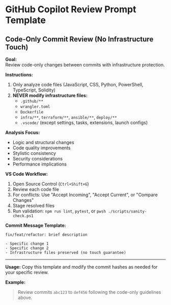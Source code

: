 # GitHub Copilot Review Prompt Template
## Code-Only Commit Review (No Infrastructure Touch)

**Goal:**  
Review code-only changes between commits with infrastructure protection.

**Instructions:**  
1. Only analyze code files (JavaScript, CSS, Python, PowerShell, TypeScript, Solidity)
2. **NEVER modify infrastructure files:**
   - `.github/**`
   - `wrangler.toml`
   - `Dockerfile`
   - `infra/**`, `terraform/**`, `ansible/**`, `deploy/**`
   - `.vscode/` (except settings, tasks, extensions, launch configs)

**Analysis Focus:**
- Logic and structural changes
- Code quality improvements
- Stylistic consistency
- Security considerations
- Performance implications

**VS Code Workflow:**
1. Open Source Control (`Ctrl+Shift+G`)
2. Review each code file
3. For conflicts: Use "Accept Incoming", "Accept Current", or "Compare Changes"
4. Stage resolved files
5. Run validation: `npm run lint`, `pytest`, or `pwsh ./scripts/sanity-check.ps1`

**Commit Message Template:**
```
fix/feat/refactor: brief description

- Specific change 1
- Specific change 2
- Infrastructure files preserved (no touch guarantee)
```

---

**Usage:** Copy this template and modify the commit hashes as needed for your specific review.

**Example:**
> Review commits `abc123` to `def456` following the code-only guidelines above.